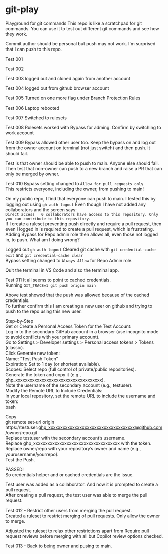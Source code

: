 # git-play
Playground for git commands
This repo is like a scratchpad for git commands. You can use it to test out different git commands and see how they work.

Commit author should be personal but push may not work.
I'm surprised that I can push to this repo.

Test 001

Test 002

Test 003 logged out and cloned again from another account

Test 004 logged out from github browser account

Test 005 Turned on one more flag under Branch Protection Rules

Test 006 Laptop rebooted

Test 007 Switched to rulesets

Test 008 Rulesets worked with Bypass for adming. Confirm by switching to work account

Test 009 Bypass allowed other user too. Keep the bypass on and log out from the owner account on terminal (not just switch) and then push. It should fail.

Test is that owner should be able to push to main. Anyone else should fail.  
Then test that non-owner can push to a new branch and raise a PR that can only be merged by owner.

Test 010 Bypass setting changed to `Allow for pull requests only`  
This restricts everyone, including the owner, from pushing to main!  

On my public repo, I find that everyone can push to main. I tested this by logging out using `gh auth logout` Even though I have not added any collaborators and the screen says:  
`Direct access  
0 collaborators have access to this repository. Only you can contribute to this repository.`  
If I create a ruleset preventing push directly and require a pull request, then even I logged in is required to create a pull request, which is frustrating. Adding Bypass for Repo admin role then allows all, even those not logged in, to push. What am I doing wrong? 

Logged out `gh auth logout`
Cleared git cache with `git credential-cache exit` and `git credential-cache clear`  
Bypass setting changed to `Always Allow` for Repo Admin role.  

Quit the terminal in VS Code and also the terminal app. 

Test 011
It all seems to point to cached credentials.   
Running `GIT_TRACE=1 git push origin main`   
  
Above test showed that the push was allowed because of the cached credentials.    
To further confirm this I am creating a new user on github and trying to push to the repo using this new user.  

Step-by-Step  
Get or Create a Personal Access Token for the Test Account:  
Log in to the secondary GitHub account in a browser (use incognito mode to avoid conflicts with your primary account).  
Go to Settings > Developer settings > Personal access tokens > Tokens (classic).  
Click Generate new token:  
Name: “Test Push Token”  
Expiration: Set to 1 day (or shortest available).  
Scopes: Select repo (full control of private/public repositories).  
Generate the token and copy it (e.g., ghp_xxxxxxxxxxxxxxxxxxxxxxxxxxxxxxxxxxxx).  
Note the username of the secondary account (e.g., testuser).  
Modify the Remote URL to Include Credentials:  
In your local repository, set the remote URL to include the username and token:  
bash  

Copy  
git remote set-url origin https://testuser:ghp_xxxxxxxxxxxxxxxxxxxxxxxxxxxxxxxxxxxx@github.com/owner/repo.git  
Replace testuser with the secondary account’s username.  
Replace ghp_xxxxxxxxxxxxxxxxxxxxxxxxxxxxxxxxxxxx with the token.  
Replace owner/repo with your repository’s owner and name (e.g., yourusername/yourrepo).  
Test the Push.  

PASSED!  
So credentials helper and or cached credentials are the issue.

Test user was added as a collaborator. And now it  is prompted to create a pull request.  
After creating a pull request, the test user was able to merge the pull request.

Test 012 - Restrict other users from merging the pull request.  
Created a ruleset to restrict merging of pull requests.  Only allow the owner to merge.  

Adjusted the ruleset to relax other restrictions apart from Require pull request reviews before merging with all but Copilot review options checked.  

Test 013 - Back to being owner and pusing to main.  